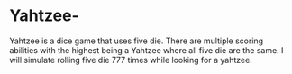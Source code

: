 # Yahtzee-
Yahtzee is a dice game that uses five die. There are multiple scoring abilities with the highest being a Yahtzee where all five die are the same. I will simulate rolling five die 777 times while looking for a yahtzee.
